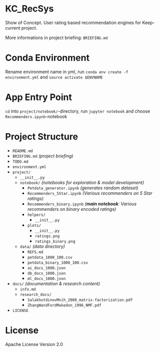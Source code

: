 # KC_RecSys
Show of Concept. User rating based recommendation engines for Keep-current project.

More informations in project briefing: `BRIEFING.md`

# Conda Environment
Rename environment name in yml, run `conda env create -f environment.yml` and `source activate $ENVNAME`

# App Entry Point
`cd` into `project/notebook/`-directory, run `jupyter notebook` and choose `Recommenders.ipynb`-notebook

# Project Structure
* `README.md`
* `BRIEFING.md` _(project briefing)_
* `TODO.md`
* `environment.yml`
* `project/`
    * `__init__.py`
    * `notebook/` _(notebooks for exploration & model development)_
        * `Petdata_generator.ipynb` _(generates random dataset)_
        * `Recommenders_5Star.ipynb` _(Various recommenders on 5 Star ratings)_
        * `Recommenders_binary.ipynb` _(__main notebook__: Various recommenders on binary encoded ratings)_
        * `helpers/`
            * `__init__.py`
        * `plots/`
            * `__init__.py`
            * `ratings.png`
            * `ratings_binary.png`
    * `data/` _(data directory)_
        * `REFS.md`
        * `petdata_1000_100.csv`
        * `petdata_binary_1000_100.csv`
        * `ai_docs_1000.json`
        * `db_docs_1000.json`
        * `ml_docs_1000.json`
* `docs/` _(documentation & research content)_
    * `info.md`
    * `research_docs/`
        * `SalakhutdinovMnih_2008_matrix-factorization.pdf`
        * `ZhangWandFordMakedon_1996_NMF.pdf`
* `LICENSE`

# License
Apache License Version 2.0
